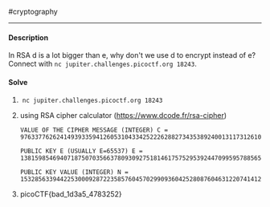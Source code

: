 #cryptography
<hr>

#### Description

In RSA d is a lot bigger than e, why don't we use d to encrypt instead of e? Connect with `nc jupiter.challenges.picoctf.org 18243`.

#### Solve
1.  `nc jupiter.challenges.picoctf.org 18243`
2. using RSA cipher calculator (https://www.dcode.fr/rsa-cipher)
	```
	VALUE OF THE CIPHER MESSAGE (INTEGER) C =
	97633776262414939335941260531043342522262882734353892400131173126100443563339160197325920928759564985493121586857725586445558983087555355339481608387234899200271216574541689671722660044391389904198059417600344186800319661491714635856239803840084181973536723597148494004225056525227579239574133803690611622536
	
	PUBLIC KEY E (USUALLY E=65537) E =
	13815985469407187507035663780930927518146175752953924470995957885656978679009393870518266211807246410890200336402149979762965836029957839090202394859716659265443626908914259499908428931874302290737682138915527377529288962097595910899728746240157844392698999564941318708577127927332427766917979666608770940473
	
	PUBLIC KEY VALUE (INTEGER) N =
	153285633944225300092872235857604570299093604252808760463122074141239446704966759114974710127511682415864408235447385004862957845927771610031250101899653097171592243113033911479679067984937795855791047628217880369298343259265898733040225374643470590481960335933741369137414783709777003365947982999752051437899

	```

3. picoCTF{bad_1d3a5_4783252}